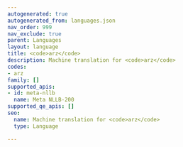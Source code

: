 ```yaml
---
autogenerated: true
autogenerated_from: languages.json
nav_order: 999
nav_exclude: true
parent: Languages
layout: language
title: <code>arz</code>
description: Machine translation for <code>arz</code>
codes:
- arz
family: []
supported_apis:
- id: meta-nllb
  name: Meta NLLB-200
supported_qe_apis: []
seo:
  name: Machine translation for <code>arz</code>
  type: Language

---
```


